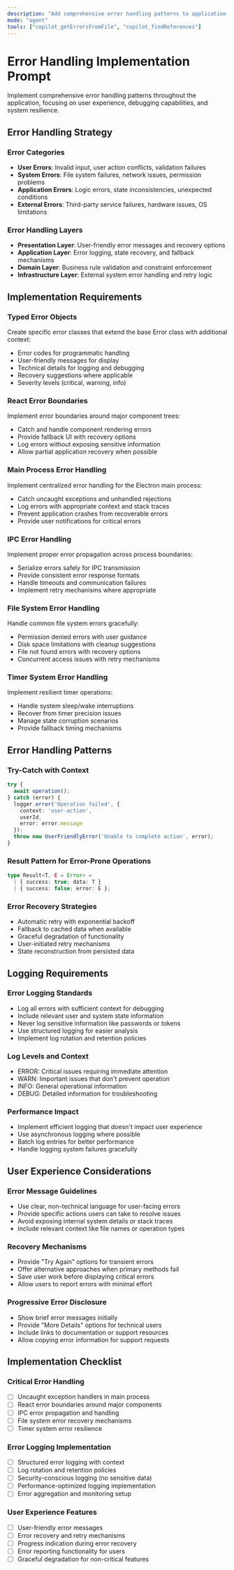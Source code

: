 ```yaml
---
description: "Add comprehensive error handling patterns to application code"
mode: "agent"
tools: ["copilot_getErrorsFromFile", "copilot_findReferences"]
---
```


# Error Handling Implementation Prompt

Implement comprehensive error handling patterns throughout the application, focusing on user experience, debugging capabilities, and system resilience.

## Error Handling Strategy

### Error Categories
- **User Errors**: Invalid input, user action conflicts, validation failures
- **System Errors**: File system failures, network issues, permission problems  
- **Application Errors**: Logic errors, state inconsistencies, unexpected conditions
- **External Errors**: Third-party service failures, hardware issues, OS limitations

### Error Handling Layers
- **Presentation Layer**: User-friendly error messages and recovery options
- **Application Layer**: Error logging, state recovery, and fallback mechanisms
- **Domain Layer**: Business rule validation and constraint enforcement
- **Infrastructure Layer**: External system error handling and retry logic

## Implementation Requirements

### Typed Error Objects
Create specific error classes that extend the base Error class with additional context:
- Error codes for programmatic handling
- User-friendly messages for display
- Technical details for logging and debugging
- Recovery suggestions where applicable
- Severity levels (critical, warning, info)

### React Error Boundaries
Implement error boundaries around major component trees:
- Catch and handle component rendering errors
- Provide fallback UI with recovery options
- Log errors without exposing sensitive information
- Allow partial application recovery when possible

### Main Process Error Handling
Implement centralized error handling for the Electron main process:
- Catch uncaught exceptions and unhandled rejections
- Log errors with appropriate context and stack traces
- Prevent application crashes from recoverable errors
- Provide user notifications for critical errors

### IPC Error Handling
Implement proper error propagation across process boundaries:
- Serialize errors safely for IPC transmission
- Provide consistent error response formats
- Handle timeouts and communication failures
- Implement retry mechanisms where appropriate

### File System Error Handling
Handle common file system errors gracefully:
- Permission denied errors with user guidance
- Disk space limitations with cleanup suggestions
- File not found errors with recovery options
- Concurrent access issues with retry mechanisms

### Timer System Error Handling
Implement resilient timer operations:
- Handle system sleep/wake interruptions
- Recover from timer precision issues
- Manage state corruption scenarios
- Provide fallback timing mechanisms

## Error Handling Patterns

### Try-Catch with Context
```typescript
try {
  await operation();
} catch (error) {
  logger.error('Operation failed', { 
    context: 'user-action', 
    userId, 
    error: error.message 
  });
  throw new UserFriendlyError('Unable to complete action', error);
}
```

### Result Pattern for Error-Prone Operations
```typescript
type Result<T, E = Error> = 
  | { success: true; data: T }
  | { success: false; error: E };
```

### Error Recovery Strategies
- Automatic retry with exponential backoff
- Fallback to cached data when available
- Graceful degradation of functionality
- User-initiated retry mechanisms
- State reconstruction from persisted data

## Logging Requirements

### Error Logging Standards
- Log all errors with sufficient context for debugging
- Include relevant user and system state information
- Never log sensitive information like passwords or tokens
- Use structured logging for easier analysis
- Implement log rotation and retention policies

### Log Levels and Context
- ERROR: Critical issues requiring immediate attention
- WARN: Important issues that don't prevent operation
- INFO: General operational information
- DEBUG: Detailed information for troubleshooting

### Performance Impact
- Implement efficient logging that doesn't impact user experience
- Use asynchronous logging where possible
- Batch log entries for better performance
- Handle logging system failures gracefully

## User Experience Considerations

### Error Message Guidelines
- Use clear, non-technical language for user-facing errors
- Provide specific actions users can take to resolve issues
- Avoid exposing internal system details or stack traces
- Include relevant context like file names or operation types

### Recovery Mechanisms
- Provide "Try Again" options for transient errors
- Offer alternative approaches when primary methods fail
- Save user work before displaying critical errors
- Allow users to report errors with minimal effort

### Progressive Error Disclosure
- Show brief error messages initially
- Provide "More Details" options for technical users
- Include links to documentation or support resources
- Allow copying error information for support requests

## Implementation Checklist

### Critical Error Handling
- [ ] Uncaught exception handlers in main process
- [ ] React error boundaries around major components
- [ ] IPC error propagation and handling
- [ ] File system error recovery mechanisms
- [ ] Timer system error resilience

### Error Logging Implementation
- [ ] Structured error logging with context
- [ ] Log rotation and retention policies
- [ ] Security-conscious logging (no sensitive data)
- [ ] Performance-optimized logging implementation
- [ ] Error aggregation and monitoring setup

### User Experience Features
- [ ] User-friendly error messages
- [ ] Error recovery and retry mechanisms
- [ ] Progress indication during error recovery
- [ ] Error reporting functionality for users
- [ ] Graceful degradation for non-critical features
